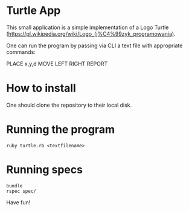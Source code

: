 # Turtle App

This small application is a simple implementation of a Logo Turtle
(https://pl.wikipedia.org/wiki/Logo_(j%C4%99zyk_programowania).

One can run the program by passing via CLI a text file with appropriate
commands:

PLACE x,y,d
MOVE
LEFT
RIGHT
REPORT

# How to install

One should clone the repository to their local disk.

# Running the program

```
ruby turtle.rb <textfilename>
```

# Running specs

```
bundle
rspec spec/
```

Have fun!
